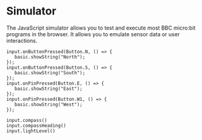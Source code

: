 # Simulator

The JavaScript simulator allows you to test and execute most BBC micro:bit programs in the browser.
It allows you to emulate sensor data or user interactions.

```sim
input.onButtonPressed(Button.N, () => {
   basic.showString("North");
});
input.onButtonPressed(Button.S, () => {
   basic.showString("South");
});
input.onPinPressed(Button.E, () => {
   basic.showString("East");
});
input.onPinPressed(Button.W1, () => {
   basic.showString("West");
});

input.compass()
input.compassHeading()
input.lightLevel()
```
